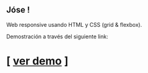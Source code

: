 ## Jóse !

Web responsive usando HTML y CSS (grid & flexbox).

Demostración a través del siguiente link:
# [ **[ver demo](https://shorturl.at/hDKS2)** ]